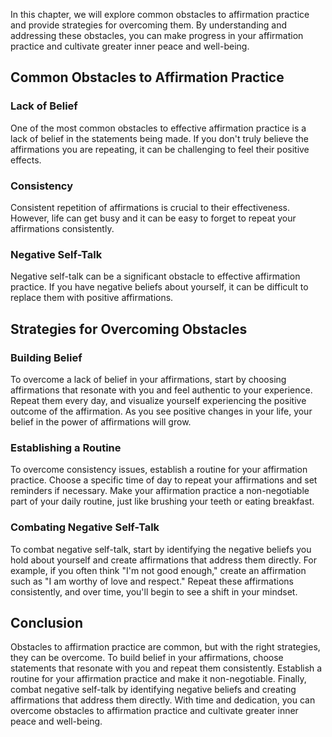 
In this chapter, we will explore common obstacles to affirmation practice and provide strategies for overcoming them. By understanding and addressing these obstacles, you can make progress in your affirmation practice and cultivate greater inner peace and well-being.

Common Obstacles to Affirmation Practice
----------------------------------------

### Lack of Belief

One of the most common obstacles to effective affirmation practice is a lack of belief in the statements being made. If you don't truly believe the affirmations you are repeating, it can be challenging to feel their positive effects.

### Consistency

Consistent repetition of affirmations is crucial to their effectiveness. However, life can get busy and it can be easy to forget to repeat your affirmations consistently.

### Negative Self-Talk

Negative self-talk can be a significant obstacle to effective affirmation practice. If you have negative beliefs about yourself, it can be difficult to replace them with positive affirmations.

Strategies for Overcoming Obstacles
-----------------------------------

### Building Belief

To overcome a lack of belief in your affirmations, start by choosing affirmations that resonate with you and feel authentic to your experience. Repeat them every day, and visualize yourself experiencing the positive outcome of the affirmation. As you see positive changes in your life, your belief in the power of affirmations will grow.

### Establishing a Routine

To overcome consistency issues, establish a routine for your affirmation practice. Choose a specific time of day to repeat your affirmations and set reminders if necessary. Make your affirmation practice a non-negotiable part of your daily routine, just like brushing your teeth or eating breakfast.

### Combating Negative Self-Talk

To combat negative self-talk, start by identifying the negative beliefs you hold about yourself and create affirmations that address them directly. For example, if you often think "I'm not good enough," create an affirmation such as "I am worthy of love and respect." Repeat these affirmations consistently, and over time, you'll begin to see a shift in your mindset.

Conclusion
----------

Obstacles to affirmation practice are common, but with the right strategies, they can be overcome. To build belief in your affirmations, choose statements that resonate with you and repeat them consistently. Establish a routine for your affirmation practice and make it non-negotiable. Finally, combat negative self-talk by identifying negative beliefs and creating affirmations that address them directly. With time and dedication, you can overcome obstacles to affirmation practice and cultivate greater inner peace and well-being.
